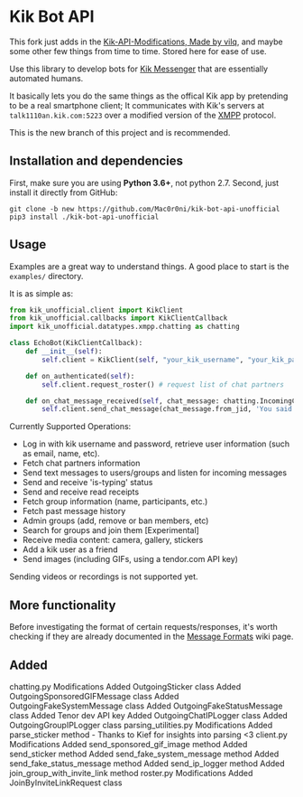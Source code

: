 # Kik Bot API #
This fork just adds in the [Kik-API-Modifications, Made by vilq](https://github.com/VyIq/Kik-API-Modifications), and maybe some other few things from time to time.
Stored here for ease of use.

Use this library to develop bots for [Kik Messenger](https://www.kik.com) that are essentially automated humans.

It basically lets you do the same things as the offical Kik app by pretending to be a real smartphone client; It communicates with Kik's servers at `talk1110an.kik.com:5223` over a modified version of the [XMPP](https://xmpp.org/about/technology-overview.html) protocol.

This is the new branch of this project and is recommended.
## Installation and dependencies ##
First, make sure you are using **Python 3.6+**, not python 2.7. Second, just install it directly from GitHub:
```
git clone -b new https://github.com/Mac0r0ni/kik-bot-api-unofficial
pip3 install ./kik-bot-api-unofficial
```
## Usage ##
Examples are a great way to understand things. A good place to start is the `examples/` directory. 

It is as simple as:
```python
from kik_unofficial.client import KikClient
from kik_unofficial.callbacks import KikClientCallback
import kik_unofficial.datatypes.xmpp.chatting as chatting

class EchoBot(KikClientCallback):
    def __init__(self):
        self.client = KikClient(self, "your_kik_username", "your_kik_password")

    def on_authenticated(self):
        self.client.request_roster() # request list of chat partners

    def on_chat_message_received(self, chat_message: chatting.IncomingChatMessage):
        self.client.send_chat_message(chat_message.from_jid, 'You said "{}"!'.format(chat_message.body))
```
Currently Supported Operations:
- Log in with kik username and password, retrieve user information (such as email, name, etc).
- Fetch chat partners information
- Send text messages to users/groups and listen for incoming messages
- Send and receive 'is-typing' status
- Send and receive read receipts
- Fetch group information (name, participants, etc.)
- Fetch past message history
- Admin groups (add, remove or ban members, etc)
- Search for groups and join them [Experimental]
- Receive media content: camera, gallery, stickers
- Add a kik user as a friend
- Send images (including GIFs, using a tendor.com API key)

Sending videos or recordings is not supported yet.

## More functionality
Before investigating the format of certain requests/responses, it's worth checking if they are already documented in the [Message Formats](https://github.com/tomer8007/kik-bot-api-unofficial/wiki/Message-Formats) wiki page.

## Added


chatting.py Modifications
Added OutgoingSticker class
Added OutgoingSponsoredGIFMessage class
Added OutgoingFakeSystemMessage class
Added OutgoingFakeStatusMessage class
Added Tenor dev API key
Added OutgoingChatIPLogger class
Added OutgoingGroupIPLogger class
parsing_utilities.py Modifications
Added parse_sticker method - Thanks to Kief for insights into parsing <3
client.py Modifications
Added send_sponsored_gif_image method
Added send_sticker method
Added send_fake_system_message method
Added send_fake_status_message method
Added send_ip_logger method
Added join_group_with_invite_link method
roster.py Modifications
Added JoinByInviteLinkRequest class
